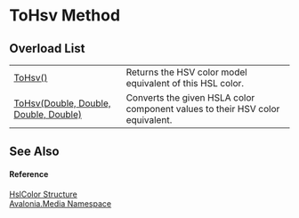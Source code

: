 # ToHsv Method


## Overload List
<table>
<tr>
<td><a href="M_Avalonia_Media_HslColor_ToHsv">ToHsv()</a></td>
<td>Returns the HSV color model equivalent of this HSL color.</td>
</tr>
<tr>
<td><a href="M_Avalonia_Media_HslColor_ToHsv_1">ToHsv(Double, Double, Double, Double)</a></td>
<td>Converts the given HSLA color component values to their HSV color equivalent.</td>
</tr>
</table>

## See Also


#### Reference
<a href="T_Avalonia_Media_HslColor">HslColor Structure</a>  
<a href="N_Avalonia_Media">Avalonia.Media Namespace</a>  
